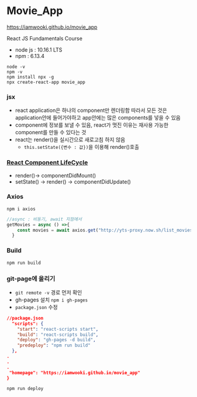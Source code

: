# Movie_App
https://iamwooki.github.io/movie_app

React JS Fundamentals Course
- node js : 10.16.1 LTS
- npm : 6.13.4
```
node -v
npm -v
npm install npx -g
npx create-react-app movie_app
```

### jsx
- react application은 하나의 component만 렌더링함 따라서 모든 것은 application안에 들어가야하고 app안에는 많은 components를 넣을 수 있음
- component에 정보를 보낼 수 있음, react가 멋진 이유는 재사용 가능한 component를 만들 수 있다는 것
- react는 render()을 실시간으로 새로고침 하지 않음
    -   ```this.setState({변수 : 값})```을 이용해 render()호출


### [React Component LifeCycle](https://reactjs.org/docs/react-component.html#the-component-lifecycle)
- render()-> componentDidMount()
- setState() -> render() -> componentDidUpdate()

### Axios
```npm i axios```
```js
//async : 비동기, await 지점에서
getMovies = async () =>{
    const movies = await axios.get("http://yts-proxy.now.sh/list_movies.json")
  }
```

### Build
```npm run build```

### git-page에 올리기
- ```git remote -v``` 경로 먼저 확인
- gh-pages 설치 ```npm i gh-pages```
- ```package.json``` 수정
```json
//package.json
  "scripts": {
    "start": "react-scripts start",
    "build": "react-scripts build",
    "deploy": "gh-pages -d build",
    "predeploy": "npm run build"
  },
.
.
.
 "homepage": "https://iamwooki.github.io/movie_app"
}
```
```npm run deploy```
